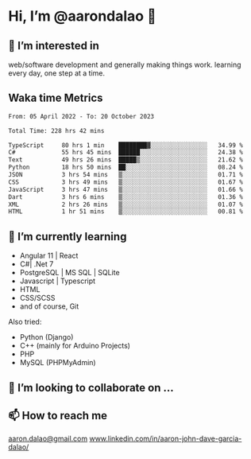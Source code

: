 # __Hi, I’m @aarondalao__ 👋 
## 👀 I’m interested in 
web/software development and generally making things work.
learning every day, one step at a time. 

## Waka time Metrics
<!--START_SECTION:waka-->

```txt
From: 05 April 2022 - To: 20 October 2023

Total Time: 228 hrs 42 mins

TypeScript     80 hrs 1 min    ████████▓░░░░░░░░░░░░░░░░   34.99 %
C#             55 hrs 45 mins  ██████░░░░░░░░░░░░░░░░░░░   24.38 %
Text           49 hrs 26 mins  █████▒░░░░░░░░░░░░░░░░░░░   21.62 %
Python         18 hrs 50 mins  ██░░░░░░░░░░░░░░░░░░░░░░░   08.24 %
JSON           3 hrs 54 mins   ▒░░░░░░░░░░░░░░░░░░░░░░░░   01.71 %
CSS            3 hrs 49 mins   ▒░░░░░░░░░░░░░░░░░░░░░░░░   01.67 %
JavaScript     3 hrs 47 mins   ▒░░░░░░░░░░░░░░░░░░░░░░░░   01.66 %
Dart           3 hrs 6 mins    ▒░░░░░░░░░░░░░░░░░░░░░░░░   01.36 %
XML            2 hrs 26 mins   ▒░░░░░░░░░░░░░░░░░░░░░░░░   01.07 %
HTML           1 hr 51 mins    ▒░░░░░░░░░░░░░░░░░░░░░░░░   00.81 %
```

<!--END_SECTION:waka-->

## 🌱 I’m currently learning 

- Angular 11 | React 
- C#| .Net 7
- PostgreSQL | MS SQL | SQLite
- Javascript | Typescript
- HTML 
- CSS/SCSS
- and of course, Git 


Also tried:
- Python (Django)
- C++ (mainly for Arduino Projects)
- PHP
- MySQL (PHPMyAdmin)


## 💞️ I’m looking to collaborate on ...

## 📫 How to reach me 
aaron.dalao@gmail.com
www.linkedin.com/in/aaron-john-dave-garcia-dalao/

<!---
aarondalao/aarondalao is a ✨ special ✨ repository because its `README.md` (this file) appears on your GitHub profile.
You can click the Preview link to take a look at your changes.
--->
